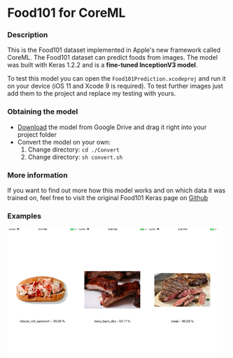 # Food101 for CoreML

### Description
This is the Food101 dataset implemented in Apple's new framework called CoreML. The Food101 dataset can predict foods from images. The model was built with Keras 1.2.2 and is a **fine-tuned InceptionV3 model**.

To test this model you can open the `Food101Prediction.xcodeproj` and run it on your device (iOS 11 and Xcode 9 is required). To test further images just add them to the project and replace my testing with yours.

### Obtaining the model
*  [Download](https://drive.google.com/open?id=0B5TjkH3njRqnVjBPZGRZbkNITjA) the model from Google Drive and drag it right into your project folder
* Convert the model on your own:
  1. Change directory:  `cd ./Convert`
  2. Change directory:  `sh convert.sh`
  
### More information
  If you want to find out more how this model works and on which data it was trained on, feel free to visit the original Food101 Keras page on [Github](https://github.com/stratospark/food-101-keras)
  
### Examples

<img src="Images/screenshot_lobster.png" align="left" width="160">
<img src="Images/screenshot_ribs.png" align="left" width="160">
<img src="Images/screenshot_steak.png" align="left" width="160">
